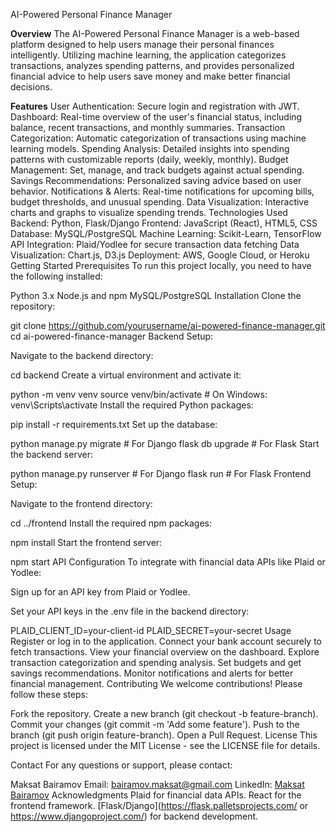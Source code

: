 AI-Powered Personal Finance Manager

**Overview**
The AI-Powered Personal Finance Manager is a web-based platform designed to help users manage their personal finances intelligently. Utilizing machine learning, the application categorizes transactions, analyzes spending patterns, and provides personalized financial advice to help users save money and make better financial decisions.

**Features**
User Authentication: Secure login and registration with JWT.
Dashboard: Real-time overview of the user's financial status, including balance, recent transactions, and monthly summaries.
Transaction Categorization: Automatic categorization of transactions using machine learning models.
Spending Analysis: Detailed insights into spending patterns with customizable reports (daily, weekly, monthly).
Budget Management: Set, manage, and track budgets against actual spending.
Savings Recommendations: Personalized saving advice based on user behavior.
Notifications & Alerts: Real-time notifications for upcoming bills, budget thresholds, and unusual spending.
Data Visualization: Interactive charts and graphs to visualize spending trends.
Technologies Used
Backend: Python, Flask/Django
Frontend: JavaScript (React), HTML5, CSS
Database: MySQL/PostgreSQL
Machine Learning: Scikit-Learn, TensorFlow
API Integration: Plaid/Yodlee for secure transaction data fetching
Data Visualization: Chart.js, D3.js
Deployment: AWS, Google Cloud, or Heroku
Getting Started
Prerequisites
To run this project locally, you need to have the following installed:

Python 3.x
Node.js and npm
MySQL/PostgreSQL
Installation
Clone the repository:


git clone https://github.com/yourusername/ai-powered-finance-manager.git
cd ai-powered-finance-manager
Backend Setup:

Navigate to the backend directory:


cd backend
Create a virtual environment and activate it:


python -m venv venv
source venv/bin/activate  # On Windows: venv\Scripts\activate
Install the required Python packages:


pip install -r requirements.txt
Set up the database:


python manage.py migrate  # For Django
flask db upgrade          # For Flask
Start the backend server:


python manage.py runserver  # For Django
flask run                   # For Flask
Frontend Setup:

Navigate to the frontend directory:

cd ../frontend
Install the required npm packages:


npm install
Start the frontend server:

npm start
API Configuration
To integrate with financial data APIs like Plaid or Yodlee:

Sign up for an API key from Plaid or Yodlee.

Set your API keys in the .env file in the backend directory:


PLAID_CLIENT_ID=your-client-id
PLAID_SECRET=your-secret
Usage
Register or log in to the application.
Connect your bank account securely to fetch transactions.
View your financial overview on the dashboard.
Explore transaction categorization and spending analysis.
Set budgets and get savings recommendations.
Monitor notifications and alerts for better financial management.
Contributing
We welcome contributions! Please follow these steps:

Fork the repository.
Create a new branch (git checkout -b feature-branch).
Commit your changes (git commit -m 'Add some feature').
Push to the branch (git push origin feature-branch).
Open a Pull Request.
License
This project is licensed under the MIT License - see the LICENSE file for details.

Contact
For any questions or support, please contact:

Maksat Bairamov
Email: bairamov.maksat@gmail.com
LinkedIn: [Maksat Bairamov](https://www.linkedin.com/in/maksat-bairamov-29a358268/)
Acknowledgments
Plaid for financial data APIs.
React for the frontend framework.
[Flask/Django](https://flask.palletsprojects.com/ or https://www.djangoproject.com/) for backend development.
